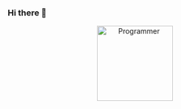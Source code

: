 ### Hi there 👋

<header align="center">
<div class="icon">
<img class="icons-item-page__image" alt="Programmer" src="https://www.reshot.com/preview-assets/icons/9HXN25LZVG/programmer-9HXN25LZVG.svg" width="150" height="150">
</div>
</header>



<!--
**VasJeni/VasJeni** is a ✨ _special_ ✨ repository because its `README.md` (this file) appears on your GitHub profile.

Here are some ideas to get you started:

- 🔭 I’m currently working on ...
- 🌱 I’m currently learning ...
- 👯 I’m looking to collaborate on ...
- 🤔 I’m looking for help with ...
- 💬 Ask me about ...
- 📫 How to reach me: ...
- 😄 Pronouns: ...
- ⚡ Fun fact: ...
-->
